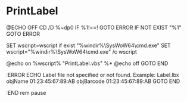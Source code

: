 # PrintLabel

@ECHO OFF CD /D %~dp0 IF %1!==! GOTO ERROR IF NOT EXIST "%1" GOTO ERROR

SET wscript=wscript if exist "%windir%\SysWoW64\cmd.exe" SET wscript="%windir%\SysWoW64\cmd.exe" /c wscript

@echo on %wscript% "PrintLabel.vbs" %\* @echo off GOTO END

:ERROR ECHO Label file not specified or not found. Example: Label.lbx objName 01:23:45:67:89:AB objBarcode 01:23:45:67:89:AB GOTO END

:END rem pause

